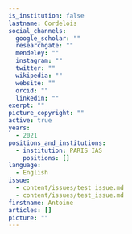 ```yaml
---
is_institution: false
lastname: Cordelois
social_channels:
  google_scholar: ""
  researchgate: ""
  mendeley: ""
  instagram: ""
  twitter: ""
  wikipedia: ""
  website: ""
  orcid: ""
  linkedin: ""
exerpt: ""
picture_copyright: ""
active: true
years:
  - 2021
positions_and_institutions:
  - institution: PARIS IAS
    positions: []
language:
  - English
issue:
  - content/issues/test issue.md
  - content/issues/test_issue.md
firstname: Antoine
articles: []
picture: ""
---
```

